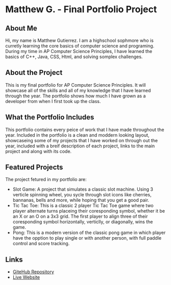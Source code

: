 # Matthew G. - Final Portfolio Project

## About Me
Hi, my name is Matthew Gutierrez. I am a highschool sophmore who is curretly learning the core basics of computer science and programing. During my time in AP Computer Science Principles, I have learned the basics of C++, Java, CSS, Html, and solving somplex challenges.

## About the Project

This is my final portfolio for AP Computer Science Principles. It will showcase all of the skills and all of my knowledge that I have learned through the year. The portfolio shows how much I have grown as a developer from when I first took up the class.

## What the Portfolio Includes

This portfolio contains every peice of work that I have made throughout the year. Included in the portfolio is a clean and moddern looking layout, showcaseing some of my projects that I have worked on through out the year, included with a breif description of each project, links to the main project and along with its code.

## Featured Projects

The project fetured in my portfolio are:

- Slot Game: A project that simulates a classic slot machine. Using 3 verticle spinning wheel, you sycle through slot icons like cherries, bannanas, bells and more, while hoping that you get a good pair.
- Tic Tac Toe: This is a classic 2 player Tic Tac Toe game where two player alternate turns placeing their coresponding symbol, whether it be an X or an O on a 3x3 grid. The first player to align three of their coresponding symbol horizontally, verticlly, or diagonally, wins the game.
- Pong: This is a modern version of the classic pong game in which player have the opption to play single or with another person, with full paddle control and score tracking.

## Links

- [GiteHub Repository](https://github.com/Matt2024180/Final-Project)
- [Live Website](link)

